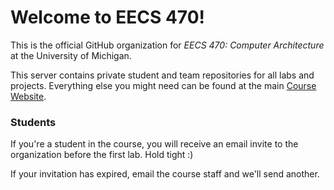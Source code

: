 
# Welcome to EECS 470!

This is the official GitHub organization for *EECS 470:
Computer Architecture* at the University of Michigan.

This server contains private student and team repositories for all labs
and projects. Everything else you might need can be found at the main
[Course Website](https://www.eecs.umich.edu/courses/eecs470/).

### Students

If you're a student in the course, you will receive an email invite to
the organization before the first lab. Hold tight :)

If your invitation has expired, email the course staff and we'll send
another.
